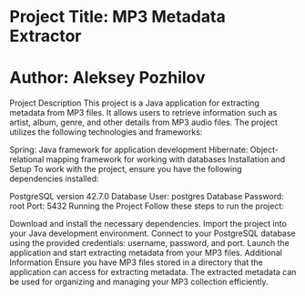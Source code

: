 <h1>Project Title: MP3 Metadata Extractor</h1>
<h1>Author: Aleksey Pozhilov</h1>

Project Description
This project is a Java application for extracting metadata from MP3 files. It allows users to retrieve information such as artist, album, genre, and other details from MP3 audio files. The project utilizes the following technologies and frameworks:

Spring: Java framework for application development
Hibernate: Object-relational mapping framework for working with databases
Installation and Setup
To work with the project, ensure you have the following dependencies installed:

PostgreSQL version 42.7.0
Database User: postgres
Database Password: root
Port: 5432
Running the Project
Follow these steps to run the project:

Download and install the necessary dependencies.
Import the project into your Java development environment.
Connect to your PostgreSQL database using the provided credentials: username, password, and port.
Launch the application and start extracting metadata from your MP3 files.
Additional Information
Ensure you have MP3 files stored in a directory that the application can access for extracting metadata. The extracted metadata can be used for organizing and managing your MP3 collection efficiently.
